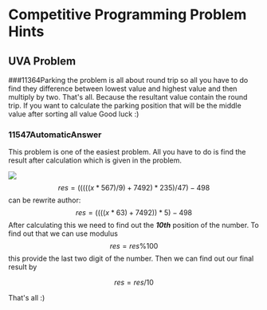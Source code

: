# Competitive Programming Problem Hints
## UVA Problem
###11364Parking
the problem is all about round trip so all you have to do find they difference between lowest value and highest value and then multiply by two. That's all.
Because the resultant value contain the round trip. If you want to calculate the parking position that will be the middle value after sorting all value
Good luck :)

### 11547AutomaticAnswer
This problem is one of the easiest problem. All you have to do is find the result after calculation which is given in the problem.

<img src="https://latex.codecogs.com/svg.latex?\Large&space;
res = (((((x*567)/9)+7492)*235)/47)-498 " />
$$
res = (((((x*567)/9)+7492)*235)/47)-498
$$
can be rewrite author:
$$
res = ((((x*63)+7492))*5)-498
$$
After calculating this we need to find out the _**10th**_ position of the number.
To find out that we can use modulus
$$
res = res \% 100
$$
this provide the last two digit of the number. Then we can find out our final result by

$$
res = res/10
$$

That's all :)
